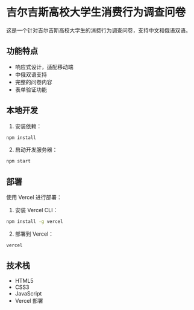 # 吉尔吉斯高校大学生消费行为调查问卷

这是一个针对吉尔吉斯高校大学生的消费行为调查问卷，支持中文和俄语双语。

## 功能特点

- 响应式设计，适配移动端
- 中俄双语支持
- 完整的问卷内容
- 表单验证功能

## 本地开发

1. 安装依赖：
```bash
npm install
```

2. 启动开发服务器：
```bash
npm start
```

## 部署

使用 Vercel 进行部署：

1. 安装 Vercel CLI：
```bash
npm install -g vercel
```

2. 部署到 Vercel：
```bash
vercel
```

## 技术栈

- HTML5
- CSS3
- JavaScript
- Vercel 部署 